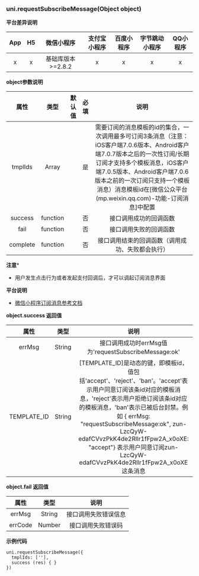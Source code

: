 ### uni.requestSubscribeMessage(Object object)

 
**平台差异说明**

|App|H5	|微信小程序				|支付宝小程序	|百度小程序	|字节跳动小程序	|QQ小程序	|
|:-:	|:-:|:-:							|:-:					|:-:				|:-:				|:-:			|
|x		|x	|基础库版本>=2.8.2|x						|x					|x					|x				|

**object参数说明**

|属性			|类型			|默认值	|必填	|说明																																																																																																																																																|
|:-:			|:-:			|:-:		|:-:	|:-:																																																																																																																																																|
|tmplIds	|Array		|				|是		|需要订阅的消息模板的id的集合，一次调用最多可订阅3条消息（注意：iOS客户端7.0.6版本、Android客户端7.0.7版本之后的一次性订阅/长期订阅才支持多个模板消息，iOS客户端7.0.5版本、Android客户端7.0.6版本之前的一次订阅只支持一个模板消息）消息模板id在[微信公众平台(mp.weixin.qq.com)-功能-订阅消息]中配置	|
|success	|function	|				|否		|接口调用成功的回调函数																																																																																																																																							|
|fail			|function	|				|否		|接口调用失败的回调函数																																																																																																																																							|
|complete	|function	|				|否		|接口调用结束的回调函数（调用成功、失败都会执行）																																																																																																																										|


**注意***

- 用户发生点击行为或者发起支付回调后，才可以调起订阅消息界面

**平台说明**

- [微信小程序订阅消息参考文档](https://developers.weixin.qq.com/miniprogram/dev/framework/open-ability/subscribe-message.html)


**object.success 返回值**

|属性				|类型		|说明																																																																																																																																																																														|
|:-:				|:-:		|:-:																																																																																																																																																																														|
|errMsg			|String	|接口调用成功时errMsg值为'requestSubscribeMessage:ok'																																																																																																																																																						|
|TEMPLATE_ID|String| [TEMPLATE_ID]是动态的键，即模板id，值包括'accept'、'reject'、'ban'。'accept'表示用户同意订阅该条id对应的模板消息，'reject'表示用户拒绝订阅该条id对应的模板消息，'ban'表示已被后台封禁。例如 { errMsg: "requestSubscribeMessage:ok", zun-LzcQyW-edafCVvzPkK4de2Rllr1fFpw2A_x0oXE: "accept"} 表示用户同意订阅zun-LzcQyW-edafCVvzPkK4de2Rllr1fFpw2A_x0oXE这条消息|

**object.fail 返回值**

|属性		|类型		|说明									|
|:-:		|:-:		|:-:									|
|errMsg	|String	|接口调用失败错误信息	|
|errCode|Number	|接口调用失败错误码		|

**示例代码**
```
uni.requestSubscribeMessage({
  tmplIds: [''],
  success (res) { }
})
```
